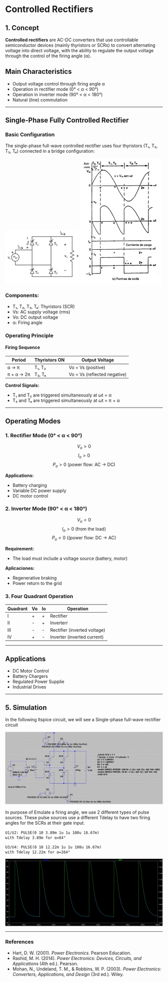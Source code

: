 # Controlled Rectifiers

## 1️. Concept
**Controlled rectifiers** are AC-DC converters that use controllable semiconductor devices (mainly thyristors or SCRs) to convert alternating voltage into direct voltage, with the ability to regulate the output voltage through the control of the firing angle (α).

## Main Characteristics
- Output voltage control through firing angle α
- Operation in rectifier mode (0° < α < 90°)
- Operation in inverter mode (90° < α < 180°)
- Natural (line) commutation
---

## Single-Phase Fully Controlled Rectifier
### Basic Configuration

The single-phase full-wave controlled rectifier uses four thyristors (T₁, T₂, T₃, T₄) connected in a bridge configuration:

![](Image/1.jpeg) 
![](Image/5.png) 

### Components:
- T₁, T₂, T₃, T₄: Thyristors (SCR)
- Vs: AC supply voltage (rms)
- Vo: DC output voltage
- α: Firing angle

### Operating Principle
#### Firing Sequence

| Period | Thyristors ON | Output Voltage |
|---------|---------------|-------------------|
| α → π | T₁, T₂ | Vo = Vs (positive) |
| π + α → 2π | T₃, T₄ | Vo = Vs (reflected negative) |

**Control Signals:**
- T₁ and T₂ are triggered simultaneously at ωt = α
- T₃ and T₄ are triggered simultaneously at ωt = π + α
---

## Operating Modes

### 1. Rectifier Mode  (0° < α < 90°)

$$V_o > 0$$
$$I_o > 0$$
$$P_o > 0 \text{ (power flow: AC → DC)}$$

**Applications:**
- Battery charging
- Variable DC power supply
- DC motor control

### 2.  Inverter Mode (90° < α < 180°)

$$V_o < 0$$
$$I_o > 0 \text{ (from the load)}$$
$$P_o < 0 \text{ ((power flow: DC → AC)}$$

**Requirement:**
- The load must include a voltage source (battery, motor)

**Aplicaciones:**
- Regenerative braking
- Power return to the grid

### 3. Four Quadrant Operation

|  Quadrant | Vo | Io | Operation |
|-----------|----|----|-----------|
| I | + | + |  Rectifier |
| II | - | + | Inverterr |
| III | - | - | Rectifier (inverted voltage) |
| IV | + | - | Inverter (inverted current) |

---

## Applications

- DC Motor Control
- Battery Chargers
- Regulated Power Supplie
- Industrial Drives

---

## 5. Simulation

In the following ltspice circuit, we will see a Single-phase full-wave rectifier circuit

![](Image/2.png)

In purpose of Emulate a firing angle, we use 2 different types of pulse sources. These pulse sources use a different Tdelay to have two firing angles for the SCRs at their gate input.

```
U1/U2: PULSE(0 10 3.89m 1u 1u 100u 16.67m)
with Tdelay 3.89m for α=84°
```
```
U3/U4: PULSE(0 10 12.22m 1u 1u 100u 16.67m)
with Tdelay 12.22m for α=264°
```

![output voltage and current at load R1](Image/4.png)

---

### References
- Hart, D. W. (2001). *Power Electronics*. Pearson Education.  
- Rashid, M. H. (2014). *Power Electronics: Devices, Circuits, and Applications* (4th ed.). Pearson.  
- Mohan, N., Undeland, T. M., & Robbins, W. P. (2003). *Power Electronics: Converters, Applications, and Design* (3rd ed.). Wiley.
